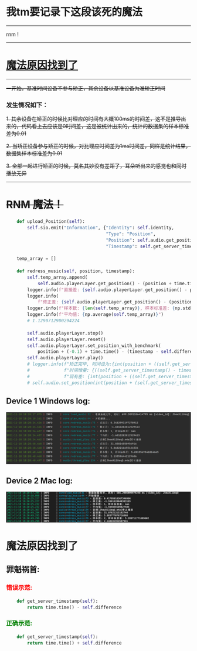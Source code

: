 # 我tm要记录下这段该死的魔法

---

rnm !

---

# [魔法原因找到了](#魔法原因找到了-1)

---

~~一开始，基准时间设备不参与矫正，其余设备以基准设备为准矫正时间~~

### 发生情况如下：

~~1. 其余设备在矫正的时候比对理应的时间有大概100ms的时间差，这不是推导出来的，代码看上去应该是0时间差，这是被统计出来的，统计的数据集的样本标准差为0.01~~

~~2. 当矫正设备参与矫正的时候，对比理应时间差为1ms时间差，同样是统计结果，数据集样本标准差为0.01~~

~~3. 全部一起进行矫正的时候，莫名其妙没有差距了，耳朵听出来的感觉也和同时播放无异~~

---

# ~~RNM 魔法！~~

```python
    def upload_Position(self):
        self.sio.emit("Information", {"Identity": self.identity,
                                      "Type": "Position",
                                      "Position": self.audio.get_position(),
                                      "Timestamp": self.get_server_timestamp()})

    temp_array = []

    def redress_music(self, position, timestamp):
        self.temp_array.append(
            self.audio.playerLayer.get_position() - (position + time.time() - (timestamp - self.difference)))
        logger.info(f"直接差: {self.audio.playerLayer.get_position() - position}")
        logger.info(
            f"修正差: {self.audio.playerLayer.get_position() - (position + time.time() - (timestamp - self.difference))}")
        logger.info(f"样本数: {len(self.temp_array)}, 样本标准差: {np.std(self.temp_array, ddof=1)}")
        logger.info(f"平均值: {np.average(self.temp_array)}")
        # 1.1290712900294224

        self.audio.playerLayer.stop()
        self.audio.playerLayer.reset()
        self.audio.playerLayer.set_position_with_benchmark(
            position + (-0.1) + time.time() - (timestamp - self.difference))
        self.audio.playerLayer.play()
        # logger.info(f"矫正完毕, 时间设为:{int(position + ((self.get_server_timestamp() - timestamp) * 1000))}"
        #             f"时间增量: {((self.get_server_timestamp() - timestamp) * 1000)}, "
        #             f"现有差: {int(position + ((self.get_server_timestamp() - timestamp) * 1000)) - self.audio.get_position()}")
        # self.audio.set_position(int(position + (self.get_server_timestamp() - timestamp)))
```
## Device 1 Windows log:

![url](magic.png)

## Device 2 Mac log:

![url](magic2.png)

# 魔法原因找到了

## 罪魁祸首:

### <font color=red>错误示范:</font>


```python
    def get_server_timestamp(self):
        return time.time() - self.difference
```


### <font color=green>正确示范:</font>

```python
    def get_server_timestamp(self):
        return time.time() + self.difference
```